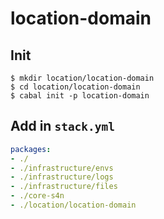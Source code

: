 # location-domain

## Init
```shell
$ mkdir location/location-domain
$ cd location/location-domain
$ cabal init -p location-domain
```

## Add in `stack.yml`
```yaml
packages:
- ./
- ./infrastructure/envs
- ./infrastructure/logs
- ./infrastructure/files
- ./core-s4n
- ./location/location-domain
```